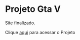 # Projeto Gta V
 Site finalizado.
 <p>Clique <a href="https://joaoburi.github.io/projeto-android/" target="_blank" rel="next">aqui</a> para acessar o Projeto</p>

